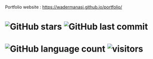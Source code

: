  Portfolio website : https://wadermanasi.github.io/portfolio/
# ![GitHub stars](https://img.shields.io/github/stars/WaderManasi/portfolio?style=social)   ![GitHub last commit](https://img.shields.io/github/last-commit/WaderManasi/portfolio)
# ![GitHub language count](https://img.shields.io/github/languages/count/WaderManasi/portfolio)  ![visitors](https://visitor-badge.laobi.icu/badge?page_id=WaderManasi.visitor-badge)


